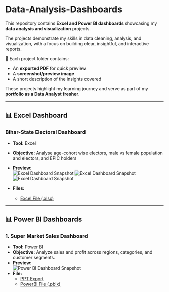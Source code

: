 # Data-Analysis-Dashboards
This repository contains **Excel and Power BI dashboards** showcasing my **data analysis and visualization** projects.

The projects demonstrate my skills in data cleaning, analysis, and visualization, with a focus on building clear, insightful, and interactive reports.  

📌 Each project folder contains:  
- An **exported PDF** for quick preview 
- A **screenshot/preview image**  
- A short description of the insights covered  

These projects highlight my learning journey and serve as part of my **portfolio as a Data Analyst fresher**.  

--------------------------------------------------------------------------------------------------------------------------------------------------------------------

## 📊 Excel Dashboard

### Bihar-State Electoral Dashboard
- **Tool:** Excel  
- **Objective:** Analyse age-cohort wise electors, male vs female population and electors, and EPIC holders 
- **Preview:**  
  ![Excel Dashboard Snapshot](Excel-Dashboard/Data-Table1-&-Pivot-Table.png)
  ![Excel Dashboard Snapshot](Excel-Dashboard/Data-Table2-&-Pivot-Table.png)
  ![Excel Dashboard Snapshot](Excel-Dashboard/Excel-Dashboard.png)  

  
- **Files:**  
  - [Excel File (.xlsx)](Excel-Dashboard/Bihar-State-Electoral-Dashboard.xlsx)  

--------------------------------------------------------------------------------------------------------------------------------------------------------------------

## 📊 Power BI Dashboards

### 1. Super Market Sales Dashboard
- **Tool:** Power BI  
- **Objective:** Analyze sales and profit across regions, categories, and customer segments.  
- **Preview:**  
  ![Power BI Dashboard Snapshot](PowerBI-Dashboard/PowerBI-Dashboard.png)  
- **File:**  
  - [PPT Export](PowerBI-Dashboard/Super-Market-Dashboard-Presentation.pptx)
  - [PowerBI File (.pbix)](PowerBI-Dashboard/Super-Market-Sales-Analysis-Dashboard.pbix)
